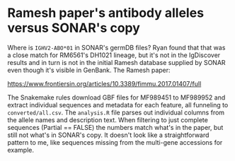 # Ramesh paper's antibody alleles versus SONAR's copy

Where is `IGHV2-ABO*01` in SONAR's germDB files?  Ryan found that that was a
close match for RM6561's DH1021 lineage, but it's not in the IgDiscover results
and in turn is not in the initial Ramesh database supplied by SONAR even though
it's visible in GenBank.  The Ramesh paper:

<https://www.frontiersin.org/articles/10.3389/fimmu.2017.01407/full>

The Snakemake rules download GBF files for MF989451 to MF989952 and extract
individual sequences and metadata for each feature, all funneling to
`converted/all.csv`.  The `analysis.R` file parses out individual columns from
the allele names and description text.  When filtering to just complete
sequences (Partial == FALSE) the numbers match what's in the paper, but still
not what's in SONAR's copy.  It doesn't look like a straightforward pattern to
me, like sequences missing from the multi-gene accessions for example.
